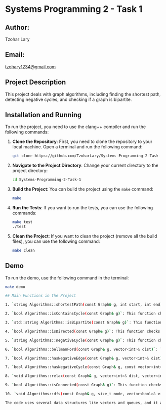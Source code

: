 # Systems Programming 2 - Task 1

## Author:
Tzohar Lary

## Email:
tzohary1234@gmail.com

## Project Description
This project deals with graph algorithms, including finding the shortest path, detecting negative cycles, and checking if a graph is bipartite.

## Installation and Running
To run the project, you need to use the clang++ compiler and run the following commands:

1. **Clone the Repository**: First, you need to clone the repository to your local machine. Open a terminal and run the following command:

    ```bash
    git clone https://github.com/TzoharLary/Systems-Programming-2-Task-1.git
    ```

2. **Navigate to the Project Directory**: Change your current directory to the project directory:

    ```bash
    cd Systems-Programming-2-Task-1
    ```

3. **Build the Project**: You can build the project using the `make` command:

    ```bash
    make
    ```

4. **Run the Tests**: If you want to run the tests, you can use the following commands:

    ```bash
    make test
    ./test
    ```

5. **Clean the Project**: If you want to clean the project (remove all the build files), you can use the following command:

    ```bash
    make clean
    ```

    
## Demo
To run the demo, use the following command in the terminal:

```bash
make demo

## Main Functions in the Project

1. `string Algorithms::shortestPath(const Graph& g, int start, int end)`: This function calculates the shortest path between two nodes in a graph using the Bellman-Ford algorithm. If no path is found, it returns "-1".

2. `bool Algorithms::isContainsCycle(const Graph& g)`: This function checks if the graph contains a cycle using Depth-First Search (DFS).

3. `std::string Algorithms::isBipartite(const Graph& g)`: This function checks if the graph is bipartite and returns a string representing the two sets if it is.

4. `bool Algorithms::isDirected(const Graph& g)`: This function checks if the graph is directed by comparing the values in the adjacency matrix.

5. `string Algorithms::negativeCycle(const Graph& g)`: This function checks for a negative cycle in the graph using the Bellman-Ford algorithm. It uses the `hasNegativeEdge` function to determine if there are negative edges in the graph.

6. `bool Algorithms::bellmanFord(const Graph& g, vector<int>& dist)`: This function runs the Bellman-Ford algorithm on the graph and returns whether a negative cycle was found.

7. `bool Algorithms::hasNegativeEdge(const Graph& g, vector<int>& dist)`: This function checks if the graph contains any negative edges.

7. `bool Algorithms::hasNegativeCycle(const Graph& g, const vector<int>& dist)`: This function checks for a negative cycle in the graph after running the Bellman-Ford algorithm.

8. `void Algorithms::relax(const Graph& g, vector<int>& dist, vector<int>& parent)`: This function performs edge relaxation in the graph as part of the Bellman-Ford algorithm.

9. `bool Algorithms::isConnected(const Graph& g)`: This function checks if the graph is connected, meaning there is a path between every pair of nodes.

10. `void Algorithms::dfs(const Graph& g, size_t node, vector<bool>& visited, size_t n)`: This function performs Depth-First Search (DFS) on the graph to check connectivity.

The code uses several data structures like vectors and queues, and it also uses concepts like graph theory and algorithms like DFS (Depth-First Search) and the Bellman-Ford algorithm.
